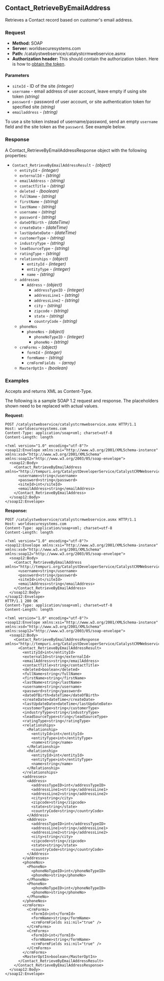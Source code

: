 ## Contact_RetrieveByEmailAddress

Retrieves a Contact record based on customer's email address.

### Request

* **Method:** SOAP
* **Server:** worldsecuresystems.com
* **Path:** /catalystwebservice/catalystcrmwebservice.asmx
* **Authorization header:** This should contain the authorization token. Here is how to [obtain the token](http://developers.businesscatalyst.com/developer-documentation/oauth-in-bc.html).

#### Parameters

* `siteId` - ID of the site *(integer)*
* `username` - email address of user account, leave empty if using site token *(string)*
* `password` - password of user account, or site authentication token for specified site *(string)*
* `emailaddress` - *(string)*

To use a site token instead of username/password, send an empty `username` field and the site token as the `password`. See example below.

### Response

A Contact_RetrieveByEmailAddressResponse object with the following properties:

* `Contact_RetrieveByEmailAddressResult` - *(object)*
	* `entityId` - *(integer)*
	* `externalId` - *(string)*
	* `emailAddress` - *(string)*
	* `contactTitle` - *(string)*
	* `deleted` - *(boolean)*
	* `fullName` - *(string)*
	* `firstName` - *(string)*
	* `lastName` - *(string)*
	* `username` - *(string)*
	* `password` - *(string)*
	* `dateOfBirth` - *(dateTime)*
	* `createDate` - *(dateTime)*
	* `lastUpdateDate` - *(dateTime)*
	* `customerType` - *(string)*
	* `industryType` - *(string)*
	* `leadSourceType` - *(string)*
	* `ratingType` - *(string)*
	* `relationships` - *(object)*
		* `entityId` - *(integer)*
		* `entityType` - *(integer)*
		* `name` - *(string)*
	* `addresses`
		* `Address` - *(object)*
			* `addressTypeID` - *(integer)*
			* `addressLine1` - *(string)*
			* `addressLine2` - *(string)*
			* `city` - *(string)*
			* `zipcode` - *(string)*
			* `state` - *(string)*
			* `countryCode` - *(string)*
	* `phoneNos`
		* `phoneNos` - *(object)*
			* `phoneNoTypeID` - *(integer)*
			* `phoneNo` - *(string)*   
	* `crmForms` - *(object)*
		* `formId` - *(integer)* 
		* `formName` - *(string)* 
		* `crmFormFields ` - *(array)*   
	* `MasterOptIn` - *(boolean)* 

### Examples

Accepts and returns XML as Content-Type. 

The following is a sample SOAP 1.2 request and response. The placeholders shown need to be replaced with actual values.

**Request:**
~~~
POST /catalystwebservice/catalystcrmwebservice.asmx HTTP/1.1
Host: worldsecuresystems.com
Content-Type: application/soap+xml; charset=utf-8
Content-Length: length

<?xml version="1.0" encoding="utf-8"?>
<soap12:Envelope xmlns:xsi="http://www.w3.org/2001/XMLSchema-instance" xmlns:xsd="http://www.w3.org/2001/XMLSchema" xmlns:soap12="http://www.w3.org/2003/05/soap-envelope">
  <soap12:Body>
    <Contact_RetrieveByEmailAddress xmlns="http://tempuri.org/CatalystDeveloperService/CatalystCRMWebservice">
      <username>string</username>
      <password>string</password>
      <siteId>int</siteId>
      <emailAddress>string</emailAddress>
    </Contact_RetrieveByEmailAddress>
  </soap12:Body>
</soap12:Envelope>
~~~

**Response:**
~~~
POST /catalystwebservice/catalystcrmwebservice.asmx HTTP/1.1
Host: worldsecuresystems.com
Content-Type: application/soap+xml; charset=utf-8
Content-Length: length

<?xml version="1.0" encoding="utf-8"?>
<soap12:Envelope xmlns:xsi="http://www.w3.org/2001/XMLSchema-instance" xmlns:xsd="http://www.w3.org/2001/XMLSchema" xmlns:soap12="http://www.w3.org/2003/05/soap-envelope">
  <soap12:Body>
    <Contact_RetrieveByEmailAddress xmlns="http://tempuri.org/CatalystDeveloperService/CatalystCRMWebservice">
      <username>string</username>
      <password>string</password>
      <siteId>int</siteId>
      <emailAddress>string</emailAddress>
    </Contact_RetrieveByEmailAddress>
  </soap12:Body>
</soap12:Envelope>
HTTP/1.1 200 OK
Content-Type: application/soap+xml; charset=utf-8
Content-Length: length

<?xml version="1.0" encoding="utf-8"?>
<soap12:Envelope xmlns:xsi="http://www.w3.org/2001/XMLSchema-instance" xmlns:xsd="http://www.w3.org/2001/XMLSchema" xmlns:soap12="http://www.w3.org/2003/05/soap-envelope">
  <soap12:Body>
    <Contact_RetrieveByEmailAddressResponse xmlns="http://tempuri.org/CatalystDeveloperService/CatalystCRMWebservice">
      <Contact_RetrieveByEmailAddressResult>
        <entityId>int</entityId>
        <externalId>string</externalId>
        <emailAddress>string</emailAddress>
        <contactTitle>string</contactTitle>
        <deleted>boolean</deleted>
        <fullName>string</fullName>
        <firstName>string</firstName>
        <lastName>string</lastName>
        <username>string</username>
        <password>string</password>
        <dateOfBirth>dateTime</dateOfBirth>
        <createDate>dateTime</createDate>
        <lastUpdateDate>dateTime</lastUpdateDate>
        <customerType>string</customerType>
        <industryType>string</industryType>
        <leadSourceType>string</leadSourceType>
        <ratingType>string</ratingType>
        <relationships>
          <Relationship>
            <entityId>int</entityId>
            <entityType>int</entityType>
            <name>string</name>
          </Relationship>
          <Relationship>
            <entityId>int</entityId>
            <entityType>int</entityType>
            <name>string</name>
          </Relationship>
        </relationships>
        <addresses>
          <Address>
            <addressTypeID>int</addressTypeID>
            <addressLine1>string</addressLine1>
            <addressLine2>string</addressLine2>
            <city>string</city>
            <zipcode>string</zipcode>
            <state>string</state>
            <countryCode>string</countryCode>
          </Address>
          <Address>
            <addressTypeID>int</addressTypeID>
            <addressLine1>string</addressLine1>
            <addressLine2>string</addressLine2>
            <city>string</city>
            <zipcode>string</zipcode>
            <state>string</state>
            <countryCode>string</countryCode>
          </Address>
        </addresses>
        <phoneNos>
          <PhoneNo>
            <phoneNoTypeID>int</phoneNoTypeID>
            <phoneNo>string</phoneNo>
          </PhoneNo>
          <PhoneNo>
            <phoneNoTypeID>int</phoneNoTypeID>
            <phoneNo>string</phoneNo>
          </PhoneNo>
        </phoneNos>
        <crmForms>
          <CrmForms>
            <formId>int</formId>
            <formName>string</formName>
            <crmFormFields xsi:nil="true" />
          </CrmForms>
          <CrmForms>
            <formId>int</formId>
            <formName>string</formName>
            <crmFormFields xsi:nil="true" />
          </CrmForms>
        </crmForms>
        <MasterOptIn>boolean</MasterOptIn>
      </Contact_RetrieveByEmailAddressResult>
    </Contact_RetrieveByEmailAddressResponse>
  </soap12:Body>
</soap12:Envelope>
~~~
